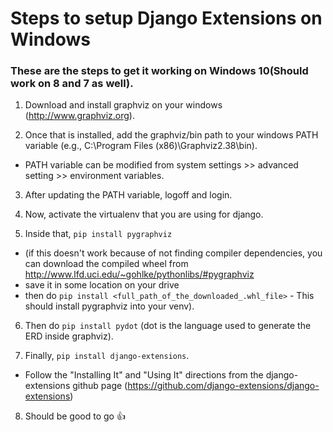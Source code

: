 # Steps to setup Django Extensions on Windows
### These are the steps to get it working on Windows 10(Should work on 8 and 7 as well).

1. Download and install graphviz on your windows (http://www.graphviz.org).

2. Once that is installed, add the graphviz/bin path to your windows PATH variable (e.g., C:\Program Files (x86)\Graphviz2.38\bin).
  - PATH variable can be modified from system settings >> advanced setting >> environment variables.

3. After updating the PATH variable, logoff and login.

4. Now, activate the virtualenv that you are using for django.

5. Inside that, ```pip install pygraphviz```
  - (if this doesn't work because of not finding compiler dependencies, you can download the compiled wheel from http://www.lfd.uci.edu/~gohlke/pythonlibs/#pygraphviz
  - save it in some location on your drive
  - then do ```pip install <full_path_of_the_downloaded_.whl_file>``` - This should install pygraphviz into your venv).

6. Then do ```pip install pydot``` (dot is the language used to generate the ERD inside graphviz).

7. Finally, ```pip install django-extensions```.
  - Follow the "Installing It" and "Using It" directions from the django-extensions github page (https://github.com/django-extensions/django-extensions)

8. Should be good to go :+1:
